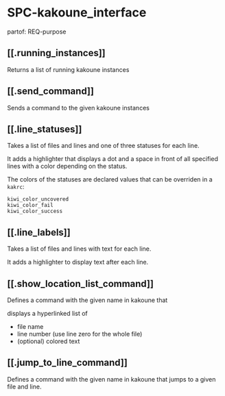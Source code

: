 # SPC-kakoune_interface
partof: REQ-purpose
###

## [[.running_instances]]

Returns a list of running kakoune instances

## [[.send_command]]

Sends a command to the given kakoune instances

## [[.line_statuses]]

Takes a list of files and lines and one of three statuses for each line.

It adds a highlighter that displays a dot and a space in front of all specified lines
with a color depending on the status.

The colors of the statuses are declared values that can be overriden in a `kakrc`:

```
kiwi_color_uncovered
kiwi_color_fail
kiwi_color_success
```

## [[.line_labels]]

Takes a list of files and lines with text for each line.

It adds a highlighter to display text after each line.

## [[.show_location_list_command]]

Defines a command with the given name in kakoune that

displays a hyperlinked list of

* file name
* line number (use line zero for the whole file)
* (optional) colored text

## [[.jump_to_line_command]]

Defines a command with the given name in kakoune that jumps to a given file and line.
